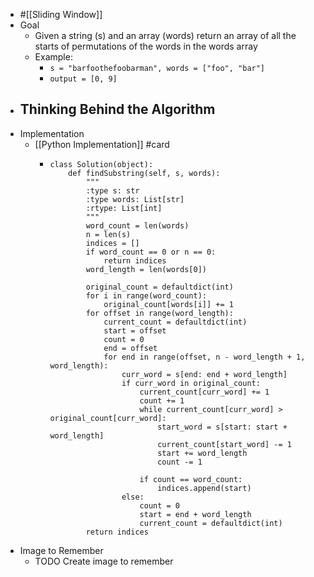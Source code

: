 - #[[Sliding Window]]
- Goal
	- Given a string (s) and an array (words) return an array of all the starts of permutations of the words in the words array
	- Example:
		- ``s = "barfoothefoobarman", words = ["foo", "bar"]``
		- ``output = [0, 9]``
- Thinking Behind the Algorithm
	-
- Implementation
	- [[Python Implementation]] #card
		- ```
		  class Solution(object):
		      def findSubstring(self, s, words):
		          """
		          :type s: str
		          :type words: List[str]
		          :rtype: List[int]
		          """
		          word_count = len(words)
		          n = len(s)
		          indices = []
		          if word_count == 0 or n == 0: 
		              return indices
		          word_length = len(words[0])
		          
		          original_count = defaultdict(int)
		          for i in range(word_count):
		              original_count[words[i]] += 1
		          for offset in range(word_length):
		              current_count = defaultdict(int)
		              start = offset
		              count = 0
		              end = offset
		              for end in range(offset, n - word_length + 1, word_length):
		                  curr_word = s[end: end + word_length]
		                  if curr_word in original_count:
		                      current_count[curr_word] += 1
		                      count += 1
		                      while current_count[curr_word] > original_count[curr_word]:
		                          start_word = s[start: start + word_length]
		                          current_count[start_word] -= 1
		                          start += word_length
		                          count -= 1
		                      
		                      if count == word_count:
		                          indices.append(start)
		                  else:
		                      count = 0
		                      start = end + word_length
		                      current_count = defaultdict(int)
		          return indices
		  
		  ```
- Image to Remember
	- TODO Create image to remember